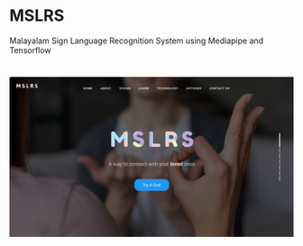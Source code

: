 # MSLRS
Malayalam Sign Language Recognition System using Mediapipe and Tensorflow
# ![screenshot](./.github/readme-assets/main.png)